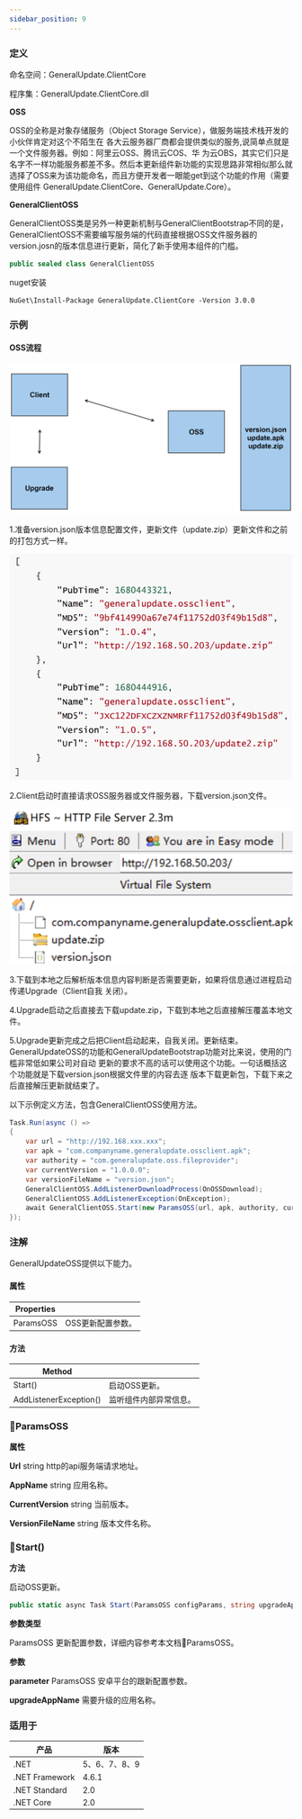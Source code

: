 ```yaml
---
sidebar_position: 9
---
```


### 定义

命名空间：GeneralUpdate.ClientCore

程序集：GeneralUpdate.ClientCore.dll



**OSS**

OSS的全称是对象存储服务（Object Storage Service），做服务端技术栈开发的小伙伴肯定对这个不陌生在 各大云服务器厂商都会提供类似的服务,说简单点就是一个文件服务器。例如：阿里云OSS、腾讯云COS、华 为云OBS，其实它们只是名字不一样功能服务都差不多。然后本更新组件新功能的实现思路非常相似那么就 选择了OSS来为该功能命名，而且方便开发者一眼能get到这个功能的作用（需要使用组件 GeneralUpdate.ClientCore、GeneralUpdate.Core）。



**GeneralClientOSS**

GeneralClientOSS类是另外一种更新机制与GeneralClientBootstrap不同的是，GeneralClientOSS不需要编写服务端的代码直接根据OSS文件服务器的version.josn的版本信息进行更新，简化了新手使用本组件的门槛。

```c#
public sealed class GeneralClientOSS
```

nuget安装

```shell
NuGet\Install-Package GeneralUpdate.ClientCore -Version 3.0.0
```



### 示例

#### OSS流程

![](imgs/oss_flow.png)

1.准备version.json版本信息配置文件，更新文件（update.zip）更新文件和之前的打包方式一样。

![](imgs/oss_version_json.png)

2.Client启动时直接请求OSS服务器或文件服务器，下载version.json文件。 

![](imgs/oss_util.png)

3.下载到本地之后解析版本信息内容判断是否需要更新，如果将信息通过进程启动传递Upgrade（Client自我 关闭）。 

4.Upgrade启动之后直接去下载update.zip，下载到本地之后直接解压覆盖本地文件。 

5.Upgrade更新完成之后把Client启动起来，自我关闭。更新结束。 GeneralUpdateOSS的功能和GeneralUpdateBootstrap功能对比来说，使用的门槛非常低如果公司对自动 更新的要求不高的话可以使用这个功能。一句话概括这个功能就是下载version.json根据文件里的内容去逐 版本下载更新包，下载下来之后直接解压更新就结束了。



以下示例定义方法，包含GeneralClientOSS使用方法。

```c#
Task.Run(async () =>
{
    var url = "http://192.168.xxx.xxx";
    var apk = "com.companyname.generalupdate.ossclient.apk";
    var authority = "com.generalupdate.oss.fileprovider";
    var currentVersion = "1.0.0.0";
    var versionFileName = "version.json";
    GeneralClientOSS.AddListenerDownloadProcess(OnOSSDownload);
    GeneralClientOSS.AddListenerException(OnException);
    await GeneralClientOSS.Start(new ParamsOSS(url, apk, authority, currentVersion, versionFileName));
});
```



### 注解

GeneralUpdateOSS提供以下能力。

#### 属性

| Properties |                   |
| ---------- | ----------------- |
| ParamsOSS  | OSS更新配置参数。 |



#### 方法

| Method                 |                        |
| ---------------------- | ---------------------- |
| Start()                | 启动OSS更新。          |
| AddListenerException() | 监听组件内部异常信息。 |



### 🌴ParamsOSS

**属性**

**Url** string http的api服务端请求地址。

**AppName** string 应用名称。

**CurrentVersion** string 当前版本。

**VersionFileName** string 版本文件名称。



### 🌼Start()

**方法**

启动OSS更新。

```c#
public static async Task Start(ParamsOSS configParams, string upgradeAppName = "GeneralUpdate.Upgrade");
```



**参数类型**

ParamsOSS 更新配置参数，详细内容参考本文档🌴ParamsOSS。



**参数**

**parameter** ParamsOSS 安卓平台的跟新配置参数。

**upgradeAppName** 需要升级的应用名称。



### 适用于

| 产品           | 版本          |
| -------------- | ------------- |
| .NET           | 5、6、7、8、9 |
| .NET Framework | 4.6.1         |
| .NET Standard  | 2.0           |
| .NET Core      | 2.0           |